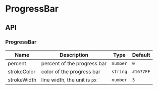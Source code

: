 # ProgressBar

<code src="./demos/index.tsx"></code>

## API

### ProgressBar

| Name        | Description                  | Type     | Default   |
| ----------- | ---------------------------- | -------- | --------- |
| percent     | percent of the progress bar  | `number` | `0`       |
| strokeColor | color of the progress bar    | `string` | `#1677FF` |
| strokeWidth | line width, the unit is `px` | `number` | `3`       |
